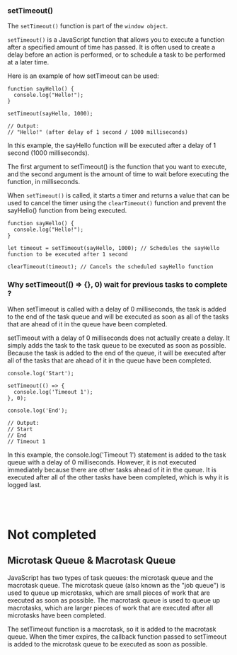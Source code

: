 ### setTimeout()

The `setTimeout()` function is part of the `window object`.

`setTimeout()` is a JavaScript function that allows you to execute a function after a specified amount of time has passed. It is often used to create a delay before an action is performed, or to schedule a task to be performed at a later time.

Here is an example of how setTimeout can be used:

```
function sayHello() {
  console.log("Hello!");
}

setTimeout(sayHello, 1000);

// Output:
// "Hello!" (after delay of 1 second / 1000 milliseconds)
```

In this example, the sayHello function will be executed after a delay of 1 second (1000 milliseconds). 

The first argument to setTimeout() is the function that you want to execute, and the second argument is the amount of time to wait before executing the function, in milliseconds.


When `setTimeout()` is called, it starts a timer and returns a value that can be used to cancel the timer using the `clearTimeout()` function and prevent the sayHello() function from being executed.

```
function sayHello() {
  console.log("Hello!");
}

let timeout = setTimeout(sayHello, 1000); // Schedules the sayHello function to be executed after 1 second

clearTimeout(timeout); // Cancels the scheduled sayHello function
```

### Why setTimeout(() => {}, 0) wait for previous tasks to complete ?

When setTimeout is called with a delay of 0 milliseconds, the task is added to the end of the task queue and will be executed as soon as all of the tasks that are ahead of it in the queue have been completed.

setTimeout with a delay of 0 milliseconds does not actually create a delay. It simply adds the task to the task queue to be executed as soon as possible. Because the task is added to the end of the queue, it will be executed after all of the tasks that are ahead of it in the queue have been completed.

```
console.log('Start');

setTimeout(() => {
  console.log('Timeout 1');
}, 0);

console.log('End');

// Output:
// Start
// End
// Timeout 1
```
In this example, the console.log('Timeout 1') statement is added to the task queue with a delay of 0 milliseconds. However, it is not executed immediately because there are other tasks ahead of it in the queue. It is executed after all of the other tasks have been completed, which is why it is logged last.



<br>
<br>

# Not completed
## Microtask Queue & Macrotask Queue
JavaScript has two types of task queues: the microtask queue and the macrotask queue. The microtask queue (also known as the "job queue") is used to queue up microtasks, which are small pieces of work that are executed as soon as possible. The macrotask queue is used to queue up macrotasks, which are larger pieces of work that are executed after all microtasks have been completed.

The setTimeout function is a macrotask, so it is added to the macrotask queue. When the timer expires, the callback function passed to setTimeout is added to the microtask queue to be executed as soon as possible.